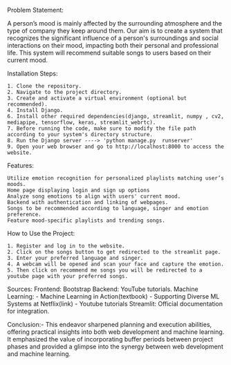Problem Statement:

A person’s mood is mainly affected by the surrounding atmosphere and the type of company they keep around them. Our aim is to create a system that recognizes the significant influence of a person's surroundings and social interactions on their mood, impacting both their personal and professional life. This system will recommend suitable songs to users based on their current mood.



Installation Steps:

    1. Clone the repository.
    2. Navigate to the project directory.
    3. Create and activate a virtual environment (optional but recommended).
    4. Install Django.
    6. Install other required dependencies(django, streamlit, numpy , cv2, mediapipe, tensorflow, keras, streamlit_webrtc).
    7. Before running the code, make sure to modify the file path according to your system's directory structure.
    8. Run the Django server ----> 'python manage.py  runserver'
    9. Open your web browser and go to http://localhost:8000 to access the website.
    

                     
Features:

    Utilize emotion recognition for personalized playlists matching user’s moods.
    Home page displaying login and sign up options
    Analyze song emotions to align with users' current mood.
    Backend with authentication and linking of webpages.
    Songs to be recommended according to language, singer and emotion preference.
    Feature mood-specific playlists and trending songs.



How to Use the Project:

    1. Register and log in to the website.
    2. Click on the songs button to get redirected to the streamlit page.
    3. Enter your preferred language and singer.
    4. A webcam will be opened and scan your face and capture the emotion.
    5. Then click on recommend me songs you will be redirected to a youtube page with your preferred songs.



Sources:
    Frontend: Bootstrap
    Backend: YouTube tutorials.
    Machine Learning: 
        - Machine Learning in Action(textbook)
        - Supporting Diverse ML Systems at Netflix(link)
        - Youtube tutorials
    Streamlit: Official documentation for integration.


Conclusion:- 
This endeavor sharpened planning and execution abilities, offering practical insights into both web development and machine learning. It emphasized the value of incorporating buffer periods between project phases and provided a glimpse into the synergy between web development and machine learning.
